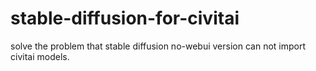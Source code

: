 # stable-diffusion-for-civitai
solve the problem that stable diffusion no-webui version can not import civitai models.
